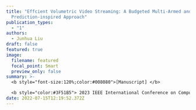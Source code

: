 ```yaml
---
title: "Effcient Volumetric Video Streaming: A Budgeted Multi-Armed and
  Prediction-inspired Approach"
publication_types:
  - "1"
authors:
  - Junhua Liu
draft: false
featured: true
image:
  filename: featured
  focal_point: Smart
  preview_only: false
summary: >-
  <b style="font-size:120%;color:#008080">[Manuscript] </b> 

  <b style="color:#3F51B5"> 2023 IEEE International Conference on Computer Communicationss</b><b style="color:red"> (CCF-A)</b>
date: 2022-07-15T12:19:52.372Z
---
```

